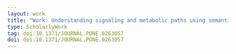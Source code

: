 ```yaml
---
layout: work
title: "Work: Understanding signaling and metabolic paths using semantified and harmonized information about biological interactions"
type: ScholarlyWork
tag: doi:10.1371/JOURNAL.PONE.0263057
doi: doi:10.1371/JOURNAL.PONE.0263057
---
```

